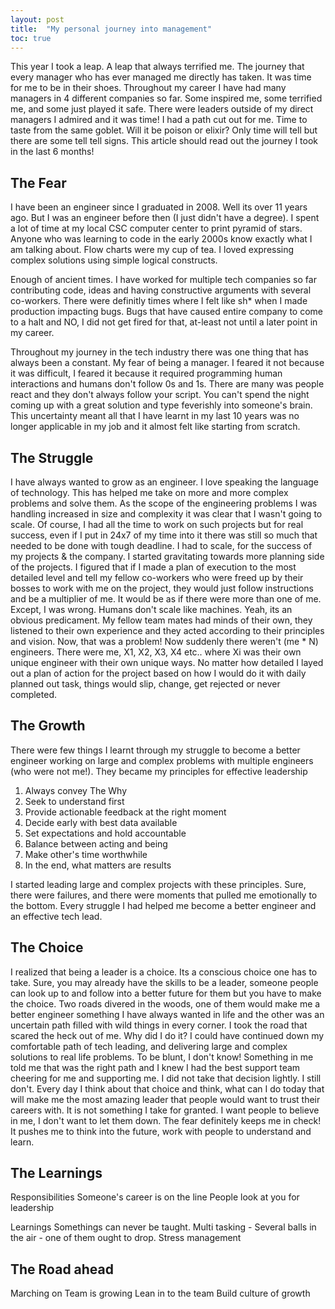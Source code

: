 ```yaml
---
layout: post
title:  "My personal journey into management"
toc: true
---
```

This year I took a leap. A leap that always terrified me. The journey that every manager who has ever managed me directly has taken. It was time for me to be in their shoes. Throughout my career I have had many managers in 4 different companies so far. Some inspired me, some terrified me, and some just played it safe. There were leaders outside of my direct managers I admired and it was time! I had a path cut out for me. Time to taste from the same goblet. Will it be poison or elixir? Only time will tell but there are some tell tell signs. This article should read out the journey I took in the last 6 months! 

## The Fear
I have been an engineer since I graduated in 2008. Well its over 11 years ago. But I was an engineer before then (I just didn't have a degree). I spent a lot of time at my local CSC computer center to print pyramid of stars. Anyone who was learning to code in the early 2000s know exactly what I am talking about. Flow charts were my cup of tea. I loved expressing complex solutions using simple logical constructs.

Enough of ancient times. I have worked for multiple tech companies so far contributing code, ideas and having constructive arguments with several co-workers. There were definitly times where I felt like sh* when I made production impacting bugs. Bugs that have caused entire company to come to a halt and NO, I did not get fired for that, at-least not until a later point in my career.

Throughout my journey in the tech industry there was one thing that has always been a constant. My fear of being a manager. I feared it not because it was difficult, I feared it because it required programming human interactions and humans don't follow 0s and 1s. There are many was people react and they don't always follow your script. You can't spend the night coming up with a great solution and type feverishly into someone's brain. This uncertainty meant all that I have learnt in my last 10 years was no longer applicable in my job and it almost felt like starting from scratch.
  
## The Struggle
I have always wanted to grow as an engineer. I love speaking the language of technology. This has helped me take on more and more complex problems and solve them. As the scope of the engineering problems I was handling increased in size and complexity it was clear that I wasn't going to scale. Of course, I had all the time to work on such projects but for real success, even if I put in 24x7 of my time into it there was still so much that needed to be done with tough deadline. I had to scale, for the success of my projects & the company. I started gravitating towards more planning side of the projects. I figured that if I made a plan of execution to the most detailed level and tell my fellow co-workers who were freed up by their bosses to work with me on the project, they would just follow instructions and be a multiplier of me. It would be as if there were more than one of me.
Except, I was wrong. Humans don't scale like machines. Yeah, its an obvious predicament. My fellow team mates had minds of their own, they listened to their own experience and they acted according to their principles and vision. Now, that was a problem! Now suddenly there weren't (me * N) engineers. There were me, X1, X2, X3, X4 etc.. where Xi was their own unique engineer with their own unique ways. No matter how detailed I layed out a plan of action for the project based on how I would do it with daily planned out task, things would slip, change, get rejected or never completed.

## The Growth
There were few things I learnt through my struggle to become a better engineer working on large and complex problems with multiple engineers (who were not me!). They became my principles for effective leadership
1. Always convey The Why
1. Seek to understand first
1. Provide actionable feedback at the right moment
1. Decide early with best data available
1. Set expectations and hold accountable
1. Balance between acting and being
1. Make other's time worthwhile
1. In the end, what matters are results

I started leading large and complex projects with these principles. Sure, there were failures, and there were moments that pulled me emotionally to the bottom. Every struggle I had helped me become a better engineer and an effective tech lead. 

## The Choice
I realized that being a leader is a choice. Its a conscious choice one has to take. Sure, you may already have the skills to be a leader, someone people can look up to and follow into a better future for them but you have to make the choice. 
Two roads divered in the woods, one of them would make me a better engineer something I have always wanted in life and the other was an uncertain path filled with wild things in every corner. I took the road that scared the heck out of me. Why did I do it? I could have continued down my comfortable path of tech leading, and delivering large and complex solutions to real life problems. 
To be blunt, I don't know! Something in me told me that was the right path and I knew I had the best support team cheering for me and supporting me. I did not take that decision lightly. I still don't. Every day I think about that choice and think, what can I do today that will make me the most amazing leader that people would want to trust their careers with. It is not something I take for granted. I want people to believe in me, I don't want to let them down. The fear definitely keeps me in check! It pushes me to think into the future, work with people to understand and learn.

## The Learnings


Responsibilities
Someone's career is on the line
People look at you for leadership


Learnings
Somethings can never be taught.
Multi tasking - Several balls in the air - one of them ought to drop.
Stress management

## The Road ahead

Marching on
Team is growing
Lean in to the team
Build culture of growth 





